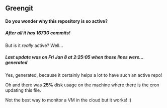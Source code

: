 ## Greengit

#### Do you wonder why this repository is so active?

##### After all it has 16730 commits!

But is it *really* active? Well...

##### Last update was on Fri Jan 8 at 2:25:05 when those lines were... generated

Yes, generated, because it certainly helps a lot to have such an active repo!

Oh and there was **25%** disk usage on the machine
where there is the cron updating this file.

Not the best way to monitor a VM in the cloud but it works! :)
